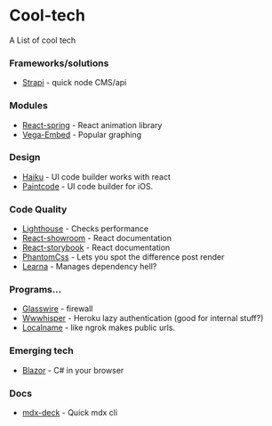 # Cool-tech
A List of cool tech

### Frameworks/solutions
- [Strapi](https://strapi.io/) - quick node CMS/api

### Modules
- [React-spring](https://github.com/drcmda/react-spring) - React animation library
- [Vega-Embed](https://github.com/vega/vega-embed) - Popular graphing

### Design
- [Haiku](https://www.haiku.ai/) - UI code builder works with react
- [Paintcode](https://www.paintcodeapp.com/) - UI code builder for iOS.

### Code Quality
- [Lighthouse](https://developers.google.com/web/tools/lighthouse/) - Checks performance
- [React-showroom](https://github.com/OpusCapita/react-showroom-client) - React documentation
- [React-storybook](https://github.com/storybooks/storybook) - React documentation
- [PhantomCss](https://github.com/HuddleEng/PhantomCSS) - Lets you spot the difference post render
- [Learna](https://lernajs.io/) - Manages dependency hell?

### Programs...
- [Glasswire](https://www.glasswire.com/) - firewall
- [Wwwhisper](https://elements.heroku.com/addons/wwwhisper) - Heroku lazy authentication (good for internal stuff?)
- [Localname](https://localname.io/) - like ngrok makes public urls.

### Emerging tech
- [Blazor](https://github.com/aspnet/Blazor) - C# in your browser


### Docs
- [mdx-deck](https://github.com/jxnblk/mdx-deck) - Quick mdx cli
